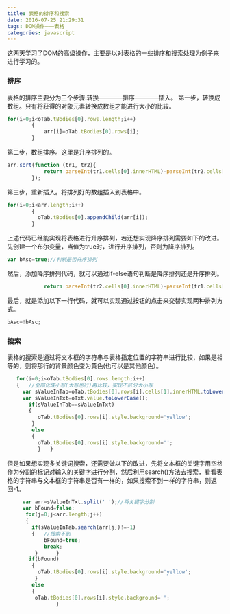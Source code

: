 ```yaml
---
title: 表格的排序和搜索
date: 2016-07-25 21:29:31
tags: DOM操作———表格
categories: javascript
---
```

这两天学习了DOM的高级操作，主要是以对表格的一些排序和搜索处理为例子来进行学习的。
### 排序
表格的排序主要分为三个步骤:转换————排序————插入。
第一步，转换成数组。只有将获得的对象元素转换成数组才能进行大小的比较。
``` javascript
for(i=0;i<oTab.tBodies[0].rows.length;i++)
        {
            arr[i]=oTab.tBodies[0].rows[i];
        }
```
第二步，数组排序。这里是升序排列的。
``` javascript
arr.sort(function (tr1, tr2){
            return parseInt(tr1.cells[0].innerHTML)-parseInt(tr2.cells[0].innerHTML);
        });
```
第三步，重新插入。将排列好的数组插入到表格中。
``` javascript
for(i=0;i<arr.length;i++)
        {
          oTab.tBodies[0].appendChild(arr[i]);
        }
```
上述代码已经能实现将表格进行升序排列，若还想实现降序排列需要如下的改进。先创建一个布尔变量，当值为true时，进行升序排列，否则为降序排列。
``` javascript
var bAsc=true;//判断是否升序排列
```
然后，添加降序排列代码，就可以通过if-else语句判断是降序排列还是升序排列。
``` javascript
            return parseInt(tr2.cells[0].innerHTML)-parseInt(tr1.cells[0].innerHTML);  
```
最后，就是添加以下一行代码，就可以实现通过按钮的点击来交替实现两种排列方式。
``` javascript
bAsc=!bAsc;
```

### 搜索
表格的搜索是通过将文本框的字符串与表格指定位置的字符串进行比较，如果是相等的，则将那行的背景颜色变为黄色(也可以是其他颜色）。
``` javascript
   for(i=0;i<oTab.tBodies[0].rows.length;i++)
   {   //全部化成小写(大写也行)再比较，实现不区分大小写
     var sValueInTab=oTab.tBodies[0].rows[i].cells[1].innerHTML.toLowerCase();
     var sValueInTxt=oTxt.value.toLowerCase();
       if(sValueInTab==sValueInTxt)
       {
          oTab.tBodies[0].rows[i].style.background='yellow';
        }
        else
        {
          oTab.tBodies[0].rows[i].style.background='';
          }   }   
```
但是如果想实现多关键词搜索，还需要做以下的改进，先将文本框的关键字用空格作为分割的标记对输入的关键字进行分割，然后利用search()方法去搜索，看看表格的字符串与文本框的字符串是否有一样的，如果搜索不到一样的字符串，则返回-1。
``` javascript
     var arr=sValueInTxt.split(' ');//将关键字分割
     var bFound=false;
      for(j=0;j<arr.length;j++)
      {
        if(sValueInTab.search(arr[j])!=-1)
        {   //搜索不到
            bFound=true;
            break;
         }      }
       if(bFound)
        {
          oTab.tBodies[0].rows[i].style.background='yellow';
         }
        else
        {
         oTab.tBodies[0].rows[i].style.background='';
                }     
```
